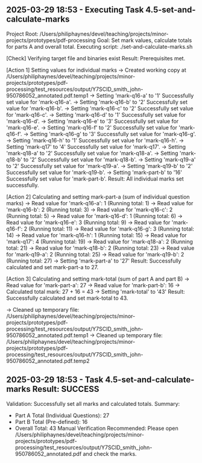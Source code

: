## 2025-03-29 18:53 - Executing Task 4.5-set-and-calculate-marks
Project Root: /Users/philiphaynes/devel/teaching/projects/minor-projects/prototypes/pdf-processing
Goal: Set mark values, calculate totals for parts A and overall total.
Executing script: ./set-and-calculate-marks.sh

[Check] Verifying target file and binaries exist
Result: Prerequisites met.

[Action 1] Setting values for individual marks
  -> Created working copy at /Users/philiphaynes/devel/teaching/projects/minor-projects/prototypes/pdf-processing/test_resources/output/Y7SCID_smith_john-950786052_annotated.pdf.temp1
  -> Setting 'mark-q16-a' to '1'
     Successfully set value for 'mark-q16-a'.
  -> Setting 'mark-q16-b' to '2'
     Successfully set value for 'mark-q16-b'.
  -> Setting 'mark-q16-c' to '2'
     Successfully set value for 'mark-q16-c'.
  -> Setting 'mark-q16-d' to '1'
     Successfully set value for 'mark-q16-d'.
  -> Setting 'mark-q16-e' to '3'
     Successfully set value for 'mark-q16-e'.
  -> Setting 'mark-q16-f' to '2'
     Successfully set value for 'mark-q16-f'.
  -> Setting 'mark-q16-g' to '3'
     Successfully set value for 'mark-q16-g'.
  -> Setting 'mark-q16-h' to '1'
     Successfully set value for 'mark-q16-h'.
  -> Setting 'mark-q17' to '4'
     Successfully set value for 'mark-q17'.
  -> Setting 'mark-q18-a' to '2'
     Successfully set value for 'mark-q18-a'.
  -> Setting 'mark-q18-b' to '2'
     Successfully set value for 'mark-q18-b'.
  -> Setting 'mark-q19-a' to '2'
     Successfully set value for 'mark-q19-a'.
  -> Setting 'mark-q19-b' to '2'
     Successfully set value for 'mark-q19-b'.
  -> Setting 'mark-part-b' to '16'
     Successfully set value for 'mark-part-b'.
Result: All individual marks set successfully.

[Action 2] Calculating and setting mark-part-a (sum of individual question marks)
  -> Read value for 'mark-q16-a': 1 (Running total: 1)
  -> Read value for 'mark-q16-b': 2 (Running total: 3)
  -> Read value for 'mark-q16-c': 2 (Running total: 5)
  -> Read value for 'mark-q16-d': 1 (Running total: 6)
  -> Read value for 'mark-q16-e': 3 (Running total: 9)
  -> Read value for 'mark-q16-f': 2 (Running total: 11)
  -> Read value for 'mark-q16-g': 3 (Running total: 14)
  -> Read value for 'mark-q16-h': 1 (Running total: 15)
  -> Read value for 'mark-q17': 4 (Running total: 19)
  -> Read value for 'mark-q18-a': 2 (Running total: 21)
  -> Read value for 'mark-q18-b': 2 (Running total: 23)
  -> Read value for 'mark-q19-a': 2 (Running total: 25)
  -> Read value for 'mark-q19-b': 2 (Running total: 27)
  -> Setting 'mark-part-a' to '27'
Result: Successfully calculated and set mark-part-a to 27.

[Action 3] Calculating and setting mark-total (sum of part A and part B)
  -> Read value for 'mark-part-a': 27
  -> Read value for 'mark-part-b': 16
  -> Calculated total mark: 27 + 16 = 43
  -> Setting 'mark-total' to '43'
Result: Successfully calculated and set mark-total to 43.

  -> Cleaned up temporary file: /Users/philiphaynes/devel/teaching/projects/minor-projects/prototypes/pdf-processing/test_resources/output/Y7SCID_smith_john-950786052_annotated.pdf.temp1
  -> Cleaned up temporary file: /Users/philiphaynes/devel/teaching/projects/minor-projects/prototypes/pdf-processing/test_resources/output/Y7SCID_smith_john-950786052_annotated.pdf.temp2
## 2025-03-29 18:53 - Task 4.5-set-and-calculate-marks Result: SUCCESS
Validation: Successfully set all marks and calculated totals.
Summary:
  - Part A Total (Individual Questions): 27
  - Part B Total (Pre-defined): 16
  - Overall Total: 43
Manual Verification Recommended: Please open /Users/philiphaynes/devel/teaching/projects/minor-projects/prototypes/pdf-processing/test_resources/output/Y7SCID_smith_john-950786052_annotated.pdf and check the marks.
